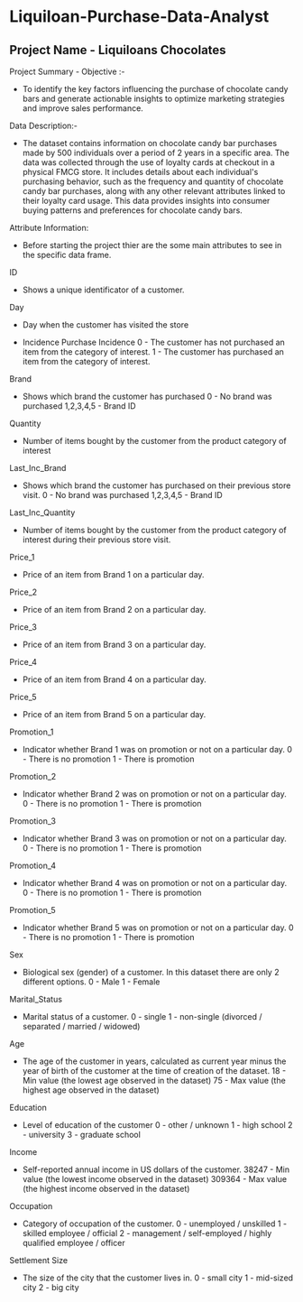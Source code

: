 # Liquiloan-Purchase-Data-Analyst

## Project Name - Liquiloans Chocolates

Project Summary -
Objective :-
- To identify the key factors influencing the purchase of chocolate candy bars and generate actionable insights to optimize marketing strategies and improve sales performance.

Data Description:-
- The dataset contains information on chocolate candy bar purchases made by 500 individuals over a period of 2 years in a specific area. The data was collected through the use of loyalty cards at checkout in a physical FMCG store. It includes details about each individual's purchasing behavior, such as the frequency and quantity of chocolate candy bar purchases, along with any other relevant attributes linked to their loyalty card usage.
This data provides insights into consumer buying patterns and preferences for chocolate candy bars.

Attribute Information:
- Before starting the project thier are the some main attributes to see in the specific data frame.

ID
- Shows a unique identificator of a customer.

Day
- Day when the customer has visited the store

- Incidence
Purchase Incidence
0 - The customer has not purchased an item from the category of interest.
1 - The customer has purchased an item from the category of interest.

Brand
- Shows which brand the customer has purchased
0 - No brand was purchased
1,2,3,4,5 - Brand ID

Quantity
- Number of items bought by the customer from the product category of interest

Last_Inc_Brand
- Shows which brand the customer has purchased on their previous store visit.
0 - No brand was purchased
1,2,3,4,5 - Brand ID

Last_Inc_Quantity
- Number of items bought by the customer from the product category of interest during their previous store visit.

Price_1
- Price of an item from Brand 1 on a particular day.

Price_2
- Price of an item from Brand 2 on a particular day.

Price_3
- Price of an item from Brand 3 on a particular day.

Price_4
- Price of an item from Brand 4 on a particular day.

Price_5
- Price of an item from Brand 5 on a particular day.

Promotion_1
- Indicator whether Brand 1 was on promotion or not on a particular day.
0 - There is no promotion
1 - There is promotion

Promotion_2
- Indicator whether Brand 2 was on promotion or not on a particular day.
0 - There is no promotion
1 - There is promotion

Promotion_3
- Indicator whether Brand 3 was on promotion or not on a particular day.
0 - There is no promotion
1 - There is promotion

Promotion_4
- Indicator whether Brand 4 was on promotion or not on a particular day.
0 - There is no promotion
1 - There is promotion

Promotion_5
- Indicator whether Brand 5 was on promotion or not on a particular day.
0 - There is no promotion
1 - There is promotion

Sex
- Biological sex (gender) of a customer. In this dataset there are only 2 different options.
0 - Male
1 - Female

Marital_Status
- Marital status of a customer.
0 - single
1 - non-single (divorced / separated / married / widowed)

Age
- The age of the customer in years, calculated as current year minus the year of birth of the customer at the time of creation of the dataset.
18 - Min value (the lowest age observed in the dataset)
75 - Max value (the highest age observed in the dataset)

Education
- Level of education of the customer
0 - other / unknown
1 - high school
2 - university
3 - graduate school

Income
- Self-reported annual income in US dollars of the customer.
38247 - Min value (the lowest income observed in the dataset)
309364 - Max value (the highest income observed in the dataset)

Occupation
- Category of occupation of the customer.
0 - unemployed / unskilled
1 - skilled employee / official
2 - management / self-employed / highly qualified employee / officer

Settlement Size
- The size of the city that the customer lives in.
0 - small city
1 - mid-sized city
2 - big city
